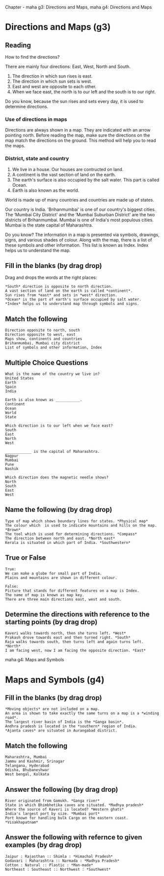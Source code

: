 Chapter - maha g3: Directions and Maps, maha g4: Directions and Maps
# Directions and Maps (g3)

## Reading
How to find the directions?

There are mainly four directions: East, West, North and South.
1. The direction in which sun rises is east.
2. The direction in which sun sets is west.
3. East and west are opposite to each other.
4. When we face east, the north is to our left and the south is to our right.

Do you know, because the sun rises and sets every day, it is used to determine directions.

### Use of directions in maps
Directions are always shown in a map. They are indicated with an arrow pointing north. 
Before reading the map, make sure the directions on the map match the directions on the ground. This method will help you to read the maps.

### District, state and country

1. We live in a house. Our houses are contructed on land.
2. A continent is the vast section of land on the earth.
3. The earth's surface is also occupied by the salt water. This part is called Ocean.
4. Earth is also known as the world.

World is made up of many countries and countries are made up of states.

Our country is India. 'Brihanmumbai' is one of our country's biggest cities. The ‘Mumbai City District' and the ‘Mumbai Suburban District' are the two districts of Brihanmumbai.
Mumbai is one of India's most populous cities. Mumbai is the state capital of Maharashtra.

Do you know?
The information in a map is presented via symbols, drawings, signs, and various shades of colour. Along with the map, there is a list of these symbols and other information. 
This list is known as Index. Index helps us to understand the map.

## Fill in the blanks (by drag drop)

Drag and drops the words at the right places:

```
*South* direction is opposite to north direction.
A vast section of land on the earth is called *continent*.
Sun rises from *east* and sets in *west* direction.
*Ocean* is the part of earth's surface occupied by salt water.
*Index* helps us to understand map through symbols and signs.

```

## Match the following

```
Direction opposite to north, south
Direction opposite to west, east
Maps show, continents and countries
Brihanmumbai, Mumbai city district
List of symbols and other information, Index

```

## Multiple Choice Questions

```
What is the name of the country we live in?
United States
Earth
Spain
India

Earth is also known as ___________.
Continent
Ocean
World
State

Which direction is to our left when we face east?
South
East
North
West

____________ is the capital of Maharashtra.
Nagpur
Mumbai
Pune
Nashik

Which direction does the magnetic needle shows?
North
South
East 
West

```

## Name the following (by drag drop)

```
Type of map which shows boundary lines for states. *Physical map*
The colour which  is used to indicate mountains and hills on the map. *Brown*
The tool which is used for determining directions. *Compass*
The direction between north and east. *North east*
Kerala is situated in which part of India. *Southwestern*

```

## True or False

```
True:
We can make a globe for small part of India.
Plains and mountains are shown in different colour.

False:
Picture that stands for different features on a map is Index.
The name of map is known as map key.
There are three main directions east, west and south.

```

## Determine the directions with reference to the starting points (by drag drop)

```
Kaveri walks towards north, then she turns left. *West*
Prakash drove towards east and then turned right. *South*
Raja walks towards south, then turns left and again turns left. *North*
I am facing west, now I am facing the opposite direction. *East*

```


maha g4: Maps and Symbols
# Maps and Symbols (g4)

## Fill in the blanks (by drag drop)

```
*Moving objects* are not included on a map.
An area is shown to take exactly the same turns on a map is a *winding road*.
The largest river basin of India is the *Ganga basin*.
Andhra pradesh is located in the *southern* region of India.
*Ajanta caves* are situated in Aurangabad district.

```

## Match the following

```
Maharashtra, Mumbai
Jammu and Kashmir, Srinagar
Telangana, Hyderabad
Odisha, Bhubaneshwar
West bengal, Kolkata

```

## Answer the following (by drag drop)

```
River originated from Gomukh. *Ganga river*
State in which Bhimbhetika caves are situated. *Madhya pradesh*
Where the source of Kaveri is located? *Western ghats*
India's largest port by size. *Mumbai port*
Port known for handling bulk Cargo on the eastern coast. *Visakhapatnam*

```

## Answer the following with refernce to given examples (by drag drop)

```
Jaipur : Rajasthan :: Shimla : *Himachal Pradesh*
Godavari : Maharashtra :: Narmada : *Madhya Pradesh*
Cotton : Natural :: Plastic : *Man-made*
Northeast : Southeast :: Northwest : *Southwest*

```



